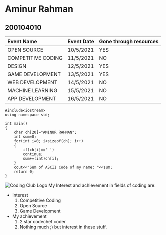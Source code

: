 # Aminur Rahman
## 200104010
| Event Name| Event Date| Gone through resources|
| :--- | :--- | :---|
|OPEN SOURCE |10/5/2021 |YES
|COMPETITIVE CODING |11/5/2021 |NO
|DESIGN |12/5/2021 |YES
|GAME DEVELOPMENT| 13/5/2021 |YES
|WEB DEVELOPMENT |14/5/2021 |NO
|MACHINE LEARNING |15/5/2021 |NO
|APP DEVELOPMENT |16/5/2021 |NO
```
#include<iostream>
using namespace std;

int main()
{
    char ch[20]="AMINUR RAHMAN";
    int sum=0;
    for(int i=0; i<sizeof(ch); i++)
    {
        if(ch[i]==' ')
        continue;
        sum+=(int)ch[i];
    }
    cout<<"Sum of ASCII Code of my name: "<<sum;
    return 0;
}
``` 
![Coding Club Logo](https://raw.githubusercontent.com/codingiitg/open_source_submission/main/coding-club%20logo.png)
My Interest and achievement in fields of coding are:
* Interest
    1. Competitive Coding
    2. Open Source
    3. Game Development
* My achievement
    1. 2 star codechef coder
    2. Nothing much ;) but interest in these stuff.